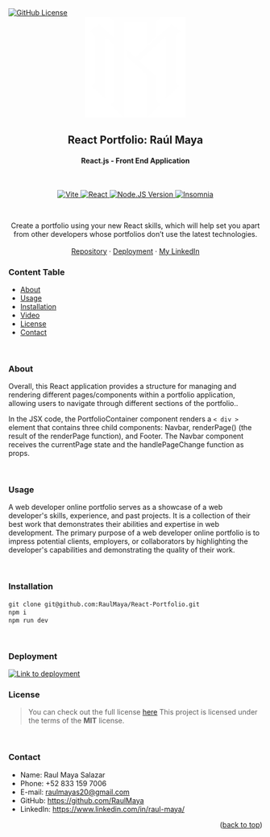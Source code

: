 <!-- PROJECT LOGO -->
<a href="LICENSE" target="_blank">
    <img src="https://img.shields.io/badge/License-MIT-lime.svg" alt="GitHub License">
</a>
<br />
<div align="center">
  <a href="https://github.com/RaulMaya/React-Portfolio">
    <img src="./public/rmaya.png" alt="Logo" width="200" height="200">
  </a>

  <h2 align="center">React Portfolio: Raúl Maya</h2>
  <h4 align="center">React.js - Front End Application</h4>

<br/>
<p align="center">
    <a href="https://vitejs.dev/guide/" target="_blank">
        <img src="https://img.shields.io/badge/Vite-B73BFE?style=for-the-badge&logo=vite&logoColor=FFD62E" alt="Vite">
    </a>
    <a href="https://react.dev/learn" target="_blank">
        <img src="https://img.shields.io/badge/React-20232A?style=for-the-badge&logo=react&logoColor=61DAFB" alt="React">
    </a>
    <a href="https://nodejs.org/en/docs/" target="_blank">
        <img src="https://img.shields.io/badge/Node.js-339933?style=for-the-badge&logo=nodedotjs&logoColor=white" alt="Node.JS Version">
    </a>
    <a href="https://docs.insomnia.rest/" target="_blank">
        <img src="https://img.shields.io/badge/Insomnia-5849be?style=for-the-badge&logo=Insomnia&logoColor=white" alt="Insomnia">
    </a>
</p>
<br/>

<p align="center">
Create a portfolio using your new React skills, which will help set you apart from other developers whose portfolios don’t use the latest technologies. 
    <br />
    <br />
    <a href="https://github.com/RaulMaya/React-Portfolio">Repository</a>    
    ·
    <a href="https://www.youtube.com/watch?v=Zyc3FdvM99g">Deployment</a>
    ·
    <a href="https://www.linkedin.com/in/raul-maya/">My LinkedIn</a>

  </p>
</div>

### Content Table

- [About](#about)
- [Usage](#usage)
- [Installation](#installation)
- [Video](#video)
- [License](#license)
- [Contact](#contact)

<br>

### About

<p>Overall, this React application provides a structure for managing and rendering different pages/components within a portfolio application, allowing users to navigate through different sections of the portfolio..</p>

<p>In the JSX code, the PortfolioContainer component renders a <code>< div ></code> element that contains three child components: Navbar, renderPage() (the result of the renderPage function), and Footer. The Navbar component receives the currentPage state and the handlePageChange function as props.</p>

<br>

### Usage

<p>A web developer online portfolio serves as a showcase of a web developer's skills, experience, and past projects. It is a collection of their best work that demonstrates their abilities and expertise in web development. The primary purpose of a web developer online portfolio is to impress potential clients, employers, or collaborators by highlighting the developer's capabilities and demonstrating the quality of their work.</p>

<br>

### Installation

```
git clone git@github.com:RaulMaya/React-Portfolio.git
npm i
npm run dev
```

<br>

### Deployment

<a href="https://raulmaya.github.io/React-Portfolio/">
<img src="https://img.shields.io/badge/Heroku-430098?style=for-the-badge&logo=heroku&logoColor=white" alt="Link to deployment">
</a>
 
<br>

### License

> You can check out the full license [here](https://github.com/RaulMaya/Social-Network-API/blob/master/LICENSE)
> This project is licensed under the terms of the **MIT** license.

<br>

### Contact

- Name: Raul Maya Salazar
- Phone: +52 833 159 7006
- E-mail: raulmayas20@gmail.com
- GitHub: https://github.com/RaulMaya
- LinkedIn: https://www.linkedin.com/in/raul-maya/

<p align="right">(<a href="#top">back to top</a>)</p>

